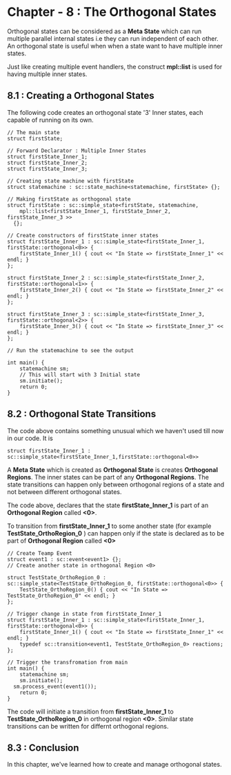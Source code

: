 # Chapter - 8 :  The Orthogonal States

Orthogonal states can be considered as a __Meta State__ which can run multiple parallel internal states i.e they can run independent of each other. An orthogonal state is useful when when a state want to have multiple inner states.

Just like creating multiple event handlers, the construct __mpl::list__ is used for having multiple inner states.

## 8.1 : Creating a Orthogonal States

The following code creates an orthogonal state '3' Inner states, each capable of running on its own.

```
// The main state
struct firstState;

// Forward Declarator : Multiple Inner States
struct firstState_Inner_1;
struct firstState_Inner_2;
struct firstState_Inner_3;

// Creating state machine with firstState
struct statemachine : sc::state_machine<statemachine, firstState> {};

// Making firstState as orthogonal state
struct firstState : sc::simple_state<firstState, statemachine,
	mpl::list<firstState_Inner_1, firstState_Inner_2, firstState_Inner_3 >>
  {};

// Create constructors of firstState inner states
struct firstState_Inner_1 : sc::simple_state<firstState_Inner_1, firstState::orthogonal<0>> {
	firstState_Inner_1() { cout << "In State => firstState_Inner_1" << endl; }
};

struct firstState_Inner_2 : sc::simple_state<firstState_Inner_2, firstState::orthogonal<1>> {
	firstState_Inner_2() { cout << "In State => firstState_Inner_2" << endl; }
};

struct firstState_Inner_3 : sc::simple_state<firstState_Inner_3, firstState::orthogonal<2>> {
	firstState_Inner_3() { cout << "In State => firstState_Inner_3" << endl; }
};

// Run the statemachine to see the output

int main() {
	statemachine sm;
	// This will start with 3 Initial state
	sm.initiate();
	return 0;
}

```

## 8.2 : Orthogonal State Transitions

The code above contains something unusual which we haven't used till now in our code. It is
```
struct firstState_Inner_1 : sc::simple_state<firstState_Inner_1,firstState::orthogonal<0>>
```

A __Meta State__ which is created as __Orthogonal State__ is creates __Orthogonal Regions__. The inner states can be part of any __Orthogonal Regions__. The state transitions can happen only between orthogonal regions of a state and not between different orthogonal states.

The code above, declares that the state __firstState_Inner_1__ is part of an __Orthogonal Region__ called __<0>__.

To transition from __firstState_Inner_1__ to some another state (for example __TestState_OrthoRegion_0__ ) can happen only if the state is declared as to be part of __Orthogonal Region__ called __<0>__

```
// Create Teamp Event
struct event1 : sc::event<event1> {};
// Create another state in orthogonal Region <0>

struct TestState_OrthoRegion_0 : sc::simple_state<TestState_OrthoRegion_0, firstState::orthogonal<0>> {
	TestState_OrthoRegion_0() { cout << "In State => TestState_OrthoRegion_0" << endl; }
};

// Trigger change in state from firstState_Inner_1
struct firstState_Inner_1 : sc::simple_state<firstState_Inner_1, firstState::orthogonal<0>> {
	firstState_Inner_1() { cout << "In State => firstState_Inner_1" << endl; }
	typedef sc::transition<event1, TestState_OrthoRegion_0> reactions;
};

// Trigger the transfromation from main
int main() {
	statemachine sm;
	sm.initiate();
  sm.process_event(event1());
	return 0;
}
```

The code will initiate a transition from __firstState_Inner_1__ to __TestState_OrthoRegion_0__ in orthogonal region __<0>__. Similar state transitions can be written for differnt orthogonal regions.

## 8.3 : Conclusion

In this chapter, we've learned how to create and manage orthogonal states.
